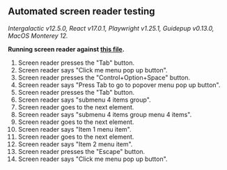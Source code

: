 ## Automated screen reader testing

_Intergalactic v12.5.0, React v17.0.1, Playwright v1.25.1,
Guidepup v0.13.0, MacOS Monterey 12._

**Running screen reader against [this file](https://github.com/semrush/intergalactic/blob/master/website/docs/components/dropdown-menu/examples/basic.jsx).**

1. Screen reader presses the "Tab" button.
2. Screen reader says "Click me menu pop up button".
3. Screen reader presses the "Control+Option+Space" button.
4. Screen reader says "Press Tab to go to popover menu pop up button".
5. Screen reader presses the "Tab" button.
6. Screen reader says "submenu 4 items group".
7. Screen reader goes to the next element.
8. Screen reader says "submenu 4 items group menu 4 items".
9. Screen reader goes to the next element.
10. Screen reader says "Item 1 menu item".
11. Screen reader goes to the next element.
12. Screen reader says "Item 2 menu item".
13. Screen reader presses the "Escape" button.
14. Screen reader says "Click me menu pop up button".
